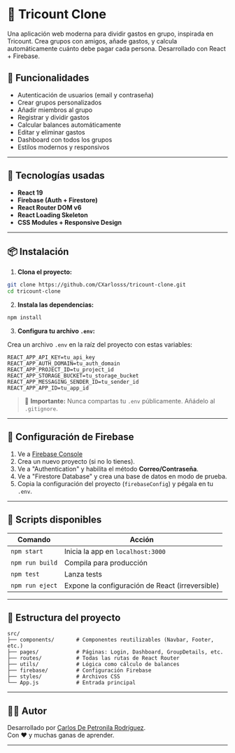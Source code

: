 # 💸 Tricount Clone

Una aplicación web moderna para dividir gastos en grupo, inspirada en Tricount. Crea grupos con amigos, añade gastos, y calcula automáticamente cuánto debe pagar cada persona. Desarrollado con React + Firebase.

## 🧠 Funcionalidades

- Autenticación de usuarios (email y contraseña)
- Crear grupos personalizados
- Añadir miembros al grupo
- Registrar y dividir gastos
- Calcular balances automáticamente
- Editar y eliminar gastos
- Dashboard con todos los grupos
- Estilos modernos y responsivos

---

## 🚀 Tecnologías usadas

- **React 19**
- **Firebase (Auth + Firestore)**
- **React Router DOM v6**
- **React Loading Skeleton**
- **CSS Modules + Responsive Design**

---

## 📦 Instalación

1. **Clona el proyecto:**

```bash
git clone https://github.com/CXarlosss/tricount-clone.git
cd tricount-clone
```

2. **Instala las dependencias:**

```bash
npm install
```

3. **Configura tu archivo `.env`:**

Crea un archivo `.env` en la raíz del proyecto con estas variables:

```env
REACT_APP_API_KEY=tu_api_key
REACT_APP_AUTH_DOMAIN=tu_auth_domain
REACT_APP_PROJECT_ID=tu_project_id
REACT_APP_STORAGE_BUCKET=tu_storage_bucket
REACT_APP_MESSAGING_SENDER_ID=tu_sender_id
REACT_APP_APP_ID=tu_app_id
```

> 🔐 **Importante:** Nunca compartas tu `.env` públicamente. Añádelo al `.gitignore`.

---

## 🔧 Configuración de Firebase

1. Ve a [Firebase Console](https://console.firebase.google.com/)
2. Crea un nuevo proyecto (si no lo tienes).
3. Ve a "Authentication" y habilita el método **Correo/Contraseña**.
4. Ve a "Firestore Database" y crea una base de datos en modo de prueba.
5. Copia la configuración del proyecto (`firebaseConfig`) y pégala en tu `.env`.

---

## 🧪 Scripts disponibles

| Comando         | Acción                         |
|-----------------|--------------------------------|
| `npm start`     | Inicia la app en `localhost:3000` |
| `npm run build` | Compila para producción        |
| `npm test`      | Lanza tests                    |
| `npm run eject` | Expone la configuración de React (irreversible) |

---

## 📁 Estructura del proyecto

```
src/
├── components/       # Componentes reutilizables (Navbar, Footer, etc.)
├── pages/            # Páginas: Login, Dashboard, GroupDetails, etc.
├── routes/           # Todas las rutas de React Router
├── utils/            # Lógica como cálculo de balances
├── firebase/         # Configuración Firebase
├── styles/           # Archivos CSS
└── App.js            # Entrada principal
```

---

## 🧑‍💻 Autor

Desarrollado por [Carlos De Petronila Rodríguez](https://github.com/CXarlosss).  
Con ❤️ y muchas ganas de aprender.

---


